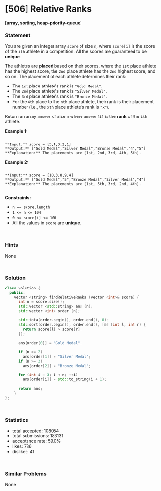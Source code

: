 # [506] Relative Ranks

**[array, sorting, heap-priority-queue]**

### Statement

You are given an integer array `score` of size `n`, where `score[i]` is the score of the `ith` athlete in a competition. All the scores are guaranteed to be **unique**.

The athletes are **placed** based on their scores, where the `1st` place athlete has the highest score, the `2nd` place athlete has the `2nd` highest score, and so on. The placement of each athlete determines their rank:

* The `1st` place athlete's rank is `"Gold Medal"`.
* The `2nd` place athlete's rank is `"Silver Medal"`.
* The `3rd` place athlete's rank is `"Bronze Medal"`.
* For the `4th` place to the `nth` place athlete, their rank is their placement number (i.e., the `xth` place athlete's rank is `"x"`).



Return an array `answer` of size `n` where `answer[i]` is the **rank** of the `ith` athlete.


**Example 1:**

```

**Input:** score = [5,4,3,2,1]
**Output:** ["Gold Medal","Silver Medal","Bronze Medal","4","5"]
**Explanation:** The placements are [1st, 2nd, 3rd, 4th, 5th].
```

**Example 2:**

```

**Input:** score = [10,3,8,9,4]
**Output:** ["Gold Medal","5","Bronze Medal","Silver Medal","4"]
**Explanation:** The placements are [1st, 5th, 3rd, 2nd, 4th].


```

**Constraints:**
* `n == score.length`
* `1 <= n <= 104`
* `0 <= score[i] <= 106`
* All the values in `score` are **unique**.


<br>

### Hints

None

<br>

### Solution

```cpp
class Solution {
  public:
    vector <string> findRelativeRanks (vector <int>& score) {
      int n = score.size();
      std::vector <std::string> ans (n);
      std::vector <int> order (n);
      
      std::iota(order.begin(), order.end(), 0);
      std::sort(order.begin(), order.end(), [&] (int l, int r) {
        return score[l] > score[r];
      });
      
      ans[order[0]] = "Gold Medal";
      
      if (n >= 2)
        ans[order[1]] = "Silver Medal";
      if (n >= 3)
        ans[order[2]] = "Bronze Medal";
      
      for (int i = 3; i < n; ++i)
        ans[order[i]] = std::to_string(i + 1);
      
      return ans;
    }
};
```

<br>

### Statistics

- total accepted: 108054
- total submissions: 183131
- acceptance rate: 59.0%
- likes: 786
- dislikes: 41

<br>

### Similar Problems

None
